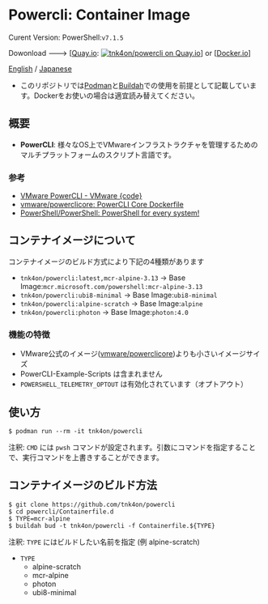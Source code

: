 # Powercli: Container Image

Curent Version: PowerShell:`v7.1.5`

Dowonload ---> [[Quay.io](https://quay.io/repository/tnk4on/powercli): [![tnk4on/powercli on Quay.io](https://quay.io/repository/tnk4on/powercli/status "tnk4on/powercli on Quay.io")](https://quay.io/repository/tnk4on/powercli)] or [[Docker.io](https://hub.docker.com/r/tnk4on/powercli)]

[English](README.md) / [Japanese](README_ja.md)

- このリポジトリでは[Podman](https://github.com/containers/podman)と[Buildah](https://github.com/containers/buildah)での使用を前提として記載しています。Dockerをお使いの場合は適宜読み替えてください。

## 概要

- **PowerCLI**: 様々なOS上でVMwareインフラストラクチャを管理するためのマルチプラットフォームのスクリプト言語です。

### 参考
- [VMware PowerCLI - VMware {code}](https://code.vmware.com/tool/vmware-powercli)
- [vmware/powerclicore: PowerCLI Core Dockerfile](https://github.com/vmware/powerclicore)
- [PowerShell/PowerShell: PowerShell for every system!](https://github.com/PowerShell/PowerShell)

## コンテナイメージについて

コンテナイメージのビルド方式により下記の4種類があります
- `tnk4on/powercli:latest,mcr-alpine-3.13` -> Base Image:`mcr.microsoft.com/powershell:mcr-alpine-3.13`
- `tnk4on/powercli:ubi8-minimal` -> Base Image:`ubi8-minimal`
- `tnk4on/powercli:alpine-scratch` -> Base Image:`alpine`
- `tnk4on/powercli:photon` -> Base Image:`photon:4.0`

### 機能の特徴

- VMware公式のイメージ([vmware/powerclicore](https://github.com/vmware/powerclicore))よりも小さいイメージサイズ
- PowerCLI-Example-Scripts は含まれません
- `POWERSHELL_TELEMETRY_OPTOUT` は有効化されています（オプトアウト）

## 使い方

```
$ podman run --rm -it tnk4on/powercli
```
注釈: `CMD` には `pwsh` コマンドが設定されます。引数にコマンドを指定することで、実行コマンドを上書きすることができます。

## コンテナイメージのビルド方法

```
$ git clone https://github.com/tnk4on/powercli
$ cd powercli/Containerfile.d
$ TYPE=mcr-alpine
$ buildah bud -t tnk4on/powercli -f Containerfile.${TYPE}
```
注釈: `TYPE` にはビルドしたい名前を指定 (例 alpine-scratch)
- `TYPE`
    - alpine-scratch
    - mcr-alpine
    - photon
    - ubi8-minimal